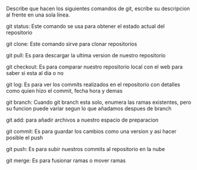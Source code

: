 Describe que hacen los siguientes comandos de git, escribe su descripcion al frente en una sola linea.

git status: Este comando se usa para obtener el estado actual del repositorio

git clone: Este comando sirve para clonar repositorios

git pull: Es para descargar la ultima version de nuestro repositorio

git checkout: Es para comparar nuestro repositorio local con el web para saber si esta al dia o no

git log: Es para ver los commits realizados en el repositorio con detalles como quien hizo el commit, fecha hora y demas

git branch: Cuando git branch esta solo, enumera las ramas existentes, pero su funcion puede variar segun lo que añadamos despues de branch

git add: para añadir archivos a nuestro espacio de preparacion

git commit: Es para guardar los cambios como una version y asi hacer posible el push

git push: Es para subir nuestros commits al repositorio en la nube

git merge: Es para fusionar ramas o mover ramas
